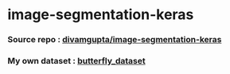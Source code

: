 # image-segmentation-keras
### Source repo : <a href="https://github.com/divamgupta/image-segmentation-keras" target="_blank">divamgupta/image-segmentation-keras</a> 
### My own dataset : <a href="https://drive.google.com/file/d/1JktfajyO6r6Eb7bdjrhqVsdTHum3uiCP/view">butterfly_dataset</a>
